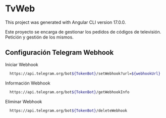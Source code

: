 
# TvWeb

This project was generated with Angular CLI version 17.0.0.

Este proyecto se encarga de gestionar los pedidos de códigos de televisión. Petición y gestión de los mismos.


## Configuración Telegram Webhook

Iniciar Webhook

```bash
  https://api.telegram.org/bot${TokenBot}/setWebhook?url=${webhookUrl}
```

Información Webhook

```bash
  https://api.telegram.org/bot${TokenBot}/getWebhookInfo
```

Eliminar Webhook

```bash
  https://api.telegram.org/bot${TokenBot}/deleteWebhook
```
